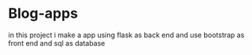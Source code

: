 # Blog-apps
in this project i make a app using flask as back end and use bootstrap as front end and sql as database
